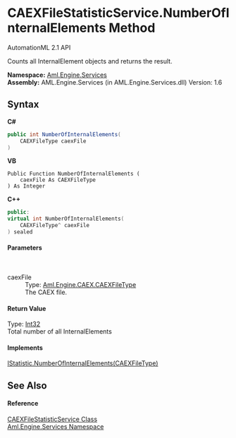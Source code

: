 # CAEXFileStatisticService.NumberOfInternalElements Method 
AutomationML 2.1 API 

Counts all InternalElement objects and returns the result.

**Namespace:**&nbsp;<a href="N_Aml_Engine_Services">Aml.Engine.Services</a><br />**Assembly:**&nbsp;AML.Engine.Services (in AML.Engine.Services.dll) Version: 1.6

## Syntax

**C#**<br />
``` C#
public int NumberOfInternalElements(
	CAEXFileType caexFile
)
```

**VB**<br />
``` VB
Public Function NumberOfInternalElements ( 
	caexFile As CAEXFileType
) As Integer
```

**C++**<br />
``` C++
public:
virtual int NumberOfInternalElements(
	CAEXFileType^ caexFile
) sealed
```


#### Parameters
&nbsp;<dl><dt>caexFile</dt><dd>Type: <a href="T_Aml_Engine_CAEX_CAEXFileType">Aml.Engine.CAEX.CAEXFileType</a><br />The CAEX file.</dd></dl>

#### Return Value
Type: <a href="https://docs.microsoft.com/dotnet/api/system.int32" target="_parent" rel="noopener noreferrer">Int32</a><br />Total number of all InternalElements

#### Implements
<a href="M_Aml_Engine_Services_Interfaces_IStatistic_NumberOfInternalElements">IStatistic.NumberOfInternalElements(CAEXFileType)</a><br />

## See Also


#### Reference
<a href="T_Aml_Engine_Services_CAEXFileStatisticService">CAEXFileStatisticService Class</a><br /><a href="N_Aml_Engine_Services">Aml.Engine.Services Namespace</a><br />